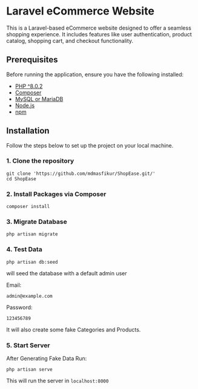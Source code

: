 # Laravel eCommerce Website

This is a Laravel-based eCommerce website designed to offer a seamless shopping experience. It includes features like user authentication, product catalog, shopping cart, and checkout functionality.

## Prerequisites

Before running the application, ensure you have the following installed:

- [PHP ^8.0.2](https://www.php.net/downloads.php)
- [Composer](https://getcomposer.org/)
- [MySQL or MariaDB](https://www.mysql.com/)
- [Node.js](https://nodejs.org/)
- [npm](https://www.npmjs.com/)

## Installation

Follow the steps below to set up the project on your local machine.

### 1. Clone the repository

```shell
git clone 'https://github.com/mdmasfikur/ShopEase.git/'
cd ShopEase
```
### 2. Install Packages via Composer
```shell
composer install
```

### 3. Migrate Database
```shell
php artisan migrate
```
### 4. Test Data
```shell
php artisan db:seed
```
will seed the database with a default admin user 

Email:
```
admin@example.com
```
Password:
```
123456789
```
It will also create some fake Categories and Products.

### 5. Start Server
After Generating Fake Data 
Run:
```shell
php artisan serve
```
This will run the server in `localhost:8000`

